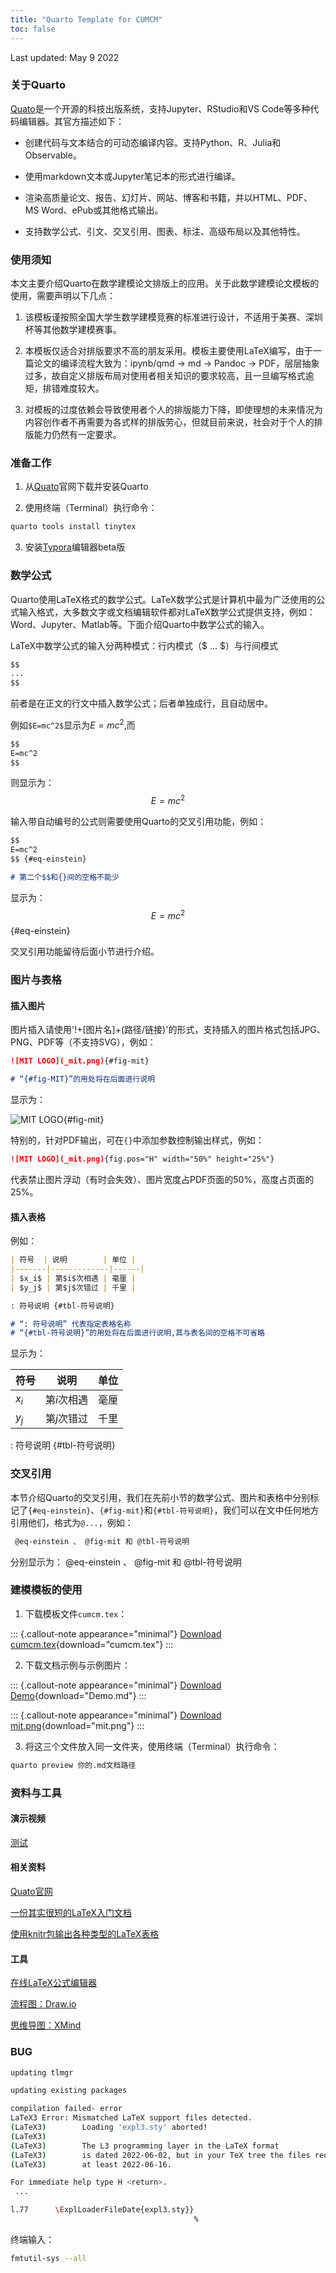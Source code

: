 ```yaml
---
title: "Quarto Template for CUMCM"
toc: false
---
```


Last updated: May 9 2022

### 关于Quarto

[Quato](https://quarto.org/)是一个开源的科技出版系统，支持Jupyter、RStudio和VS Code等多种代码编辑器。其官方描述如下：

- 创建代码与文本结合的可动态编译内容。支持Python、R、Julia和Observable。

- 使用markdown文本或Jupyter笔记本的形式进行编译。

- 渲染高质量论文、报告、幻灯片、网站、博客和书籍，并以HTML、PDF、MS Word、ePub或其他格式输出。

- 支持数学公式、引文、交叉引用、图表、标注、高级布局以及其他特性。

### 使用须知

本文主要介绍Quarto在数学建模论文排版上的应用。关于此数学建模论文模板的使用，需要声明以下几点：

1. 该模板谨按照全国大学生数学建模竞赛的标准进行设计，不适用于美赛、深圳杯等其他数学建模赛事。

2. 本模板仅适合对排版要求不高的朋友采用。模板主要使用LaTeX编写，由于一篇论文的编译流程大致为：ipynb/qmd -> md -> Pandoc -> PDF，层层抽象过多，故自定义排版布局对使用者相关知识的要求较高，且一旦编写格式逾矩，排错难度较大。

3. 对模板的过度依赖会导致使用者个人的排版能力下降，即使理想的未来情况为内容创作者不再需要为各式样的排版劳心，但就目前来说，社会对于个人的排版能力仍然有一定要求。

### 准备工作

1. 从[Quato](https://quarto.org/)官网下载并安装Quarto

2. 使用终端（Terminal）执行命令：

```bash
quarto tools install tinytex
```

3. 安装[Typora](https://download.typora.io/windows/typora-update-x64-1117.exe)编辑器beta版

### 数学公式

Quarto使用LaTeX格式的数学公式。LaTeX数学公式是计算机中最为广泛使用的公式输入格式，大多数文字或文档编辑软件都对LaTeX数学公式提供支持，例如：Word、Jupyter、Matlab等。下面介绍Quarto中数学公式的输入。

LaTeX中数学公式的输入分两种模式：行内模式（\$ ... \$）与行间模式

````markdown
$$
...
$$
````

前者是在正文的行文中插入数学公式；后者单独成行，且自动居中。

例如``$E=mc^2$``显示为$E=mc^2$,而

````markdown
$$
E=mc^2
$$
````

则显示为：
$$
E=mc^2
$$

输入带自动编号的公式则需要使用Quarto的交叉引用功能，例如：

````markdown
$$
E=mc^2
$$ {#eq-einstein}

# 第二个$$和{}间的空格不能少
````

显示为：
$$
E=mc^2
$$ {#eq-einstein}

交叉引用功能留待后面小节进行介绍。

### 图片与表格

#### 插入图片

图片插入请使用'!+[图片名]+(路径/链接)'的形式，支持插入的图片格式包括JPG、PNG、PDF等（不支持SVG），例如：

````markdown
![MIT LOGO](_mit.png){#fig-mit}

# “{#fig-MIT}”的用处将在后面进行说明
````

显示为：

![MIT LOGO](_mit.png){#fig-mit}

特别的，针对PDF输出，可在``{}``中添加参数控制输出样式，例如：

````markdown
![MIT LOGO](_mit.png){fig.pos="H" width="50%" height="25%"}
````

代表禁止图片浮动（有时会失效）、图片宽度占PDF页面的50%，高度占页面的25%。

#### 插入表格

例如：

````markdown
| 符号  | 说明        | 单位 |
|-------|-------------|------|
| $x_i$ | 第$i$次相遇 | 毫厘 |
| $y_j$ | 第$j$次错过 | 千里 |

: 符号说明 {#tbl-符号说明}

# “: 符号说明” 代表指定表格名称
# “{#tbl-符号说明}”的用处将在后面进行说明,其与表名间的空格不可省略
````

显示为：

| 符号  | 说明        | 单位 |
|-------|-------------|------|
| $x_i$ | 第$i$次相遇 | 毫厘 |
| $y_j$ | 第$j$次错过 | 千里 |

: 符号说明 {#tbl-符号说明}

### 交叉引用

本节介绍Quarto的交叉引用，我们在先前小节的数学公式、图片和表格中分别标记了``{#eq-einstein}``、``{#fig-mit}``和``{#tbl-符号说明}``，我们可以在文中任何地方引用他们，格式为``@...``，例如：

````markdown
 @eq-einstein 、 @fig-mit 和 @tbl-符号说明
````

分别显示为： @eq-einstein 、 @fig-mit 和 @tbl-符号说明

### 建模模板的使用

1. 下载模板文件``cumcm.tex``：

::: {.callout-note appearance="minimal"}
<i class="bi bi-journal-code"></i> [Download cumcm.tex](_cumcm.tex){download="cumcm.tex"}
:::

2. 下载文档示例与示例图片：

::: {.callout-note appearance="minimal"}
<i class="bi bi-journal-code"></i> [Download Demo](_Demo.md){download="Demo.md"}
:::

::: {.callout-note appearance="minimal"}
<i class="bi bi-file-earmark-image"></i> [Download mit.png](_mit.png){download="mit.png"}
:::

3. 将这三个文件放入同一文件夹，使用终端（Terminal）执行命令：

```bash
quarto preview 你的.md文档路径
```

### 资料与工具

#### 演示视频

[测试](https://www.bilibili.com/video/BV1YS4y1q7Qy/)

#### 相关资料

[Quato官网](quarto.org)

[一份其实很短的LaTeX入门文档](https://liam.page/2014/09/08/latex-introduction/)

[使用knitr包输出各种类型的LaTeX表格](https://haozhu233.github.io/kableExtra/awesome_table_in_pdf.pdf)

#### 工具

[在线LaTeX公式编辑器](https://latexlive.com/home)

[流程图：Draw.io](https://www.draw.io/index.html)

[思维导图：XMind](https://www.xmind.cn/)

### BUG

```bash
updating tlmgr

updating existing packages

compilation failed- error
LaTeX3 Error: Mismatched LaTeX support files detected.
(LaTeX3)        Loading 'expl3.sty' aborted!
(LaTeX3)
(LaTeX3)        The L3 programming layer in the LaTeX format
(LaTeX3)        is dated 2022-06-02, but in your TeX tree the files require
(LaTeX3)        at least 2022-06-16.

For immediate help type H <return>.
 ...

l.77      \ExplLoaderFileDate{expl3.sty}}
                                         %
```

终端输入：

```bash
fmtutil-sys --all
```

